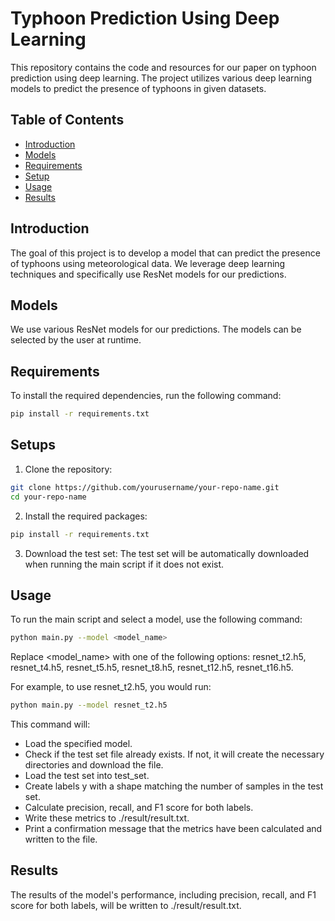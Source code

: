# Typhoon Prediction Using Deep Learning

This repository contains the code and resources for our paper on typhoon prediction using deep learning. The project utilizes various deep learning models to predict the presence of typhoons in given datasets.

## Table of Contents

- [Introduction](#introduction)
- [Models](#models)
- [Requirements](#requirements)
- [Setup](#setup)
- [Usage](#usage)
- [Results](#results)

## Introduction

The goal of this project is to develop a model that can predict the presence of typhoons using meteorological data. We leverage deep learning techniques and specifically use ResNet models for our predictions.

## Models

We use various ResNet models for our predictions. The models can be selected by the user at runtime.

## Requirements

To install the required dependencies, run the following command:

```bash
pip install -r requirements.txt
```

## Setups
1. Clone the repository:
```bash
git clone https://github.com/yourusername/your-repo-name.git
cd your-repo-name
```

2. Install the required packages:
```bash
pip install -r requirements.txt
```

3. Download the test set:
The test set will be automatically downloaded when running the main script if it does not exist.

## Usage
To run the main script and select a model, use the following command:
```bash
python main.py --model <model_name>
```
Replace <model_name> with one of the following options:
resnet_t2.h5,
resnet_t4.h5,
resnet_t5.h5,
resnet_t8.h5,
resnet_t12.h5,
resnet_t16.h5.

For example, to use resnet_t2.h5, you would run:
```bash
python main.py --model resnet_t2.h5
```

This command will:
- Load the specified model.
- Check if the test set file already exists. If not, it will create the necessary directories and download the file.
- Load the test set into test_set.
- Create labels y with a shape matching the number of samples in the test set.
- Calculate precision, recall, and F1 score for both labels.
- Write these metrics to ./result/result.txt.
- Print a confirmation message that the metrics have been calculated and written to the file.

## Results
The results of the model's performance, including precision, recall, and F1 score for both labels, will be written to ./result/result.txt.


